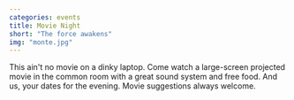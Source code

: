 ```yaml
---
categories: events
title: Movie Night
short: "The force awakens"
img: "monte.jpg"
---
```


This ain't no movie on a dinky laptop. Come watch a large-screen projected movie in the common room with a great sound system and free food. And us, your dates for the evening. Movie suggestions always welcome.